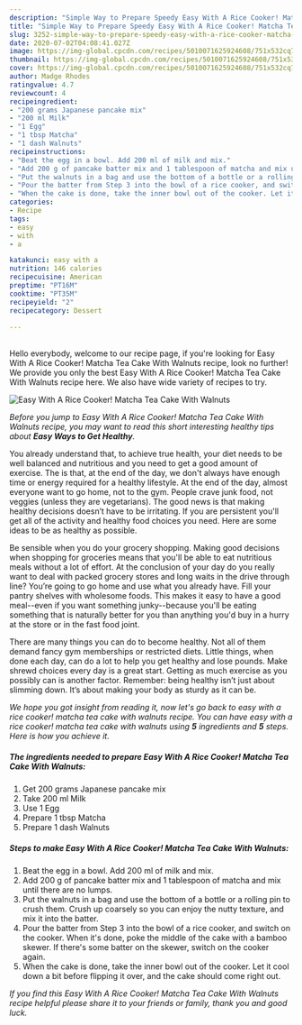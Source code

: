 ```yaml
---
description: "Simple Way to Prepare Speedy Easy With A Rice Cooker! Matcha Tea Cake With Walnuts"
title: "Simple Way to Prepare Speedy Easy With A Rice Cooker! Matcha Tea Cake With Walnuts"
slug: 3252-simple-way-to-prepare-speedy-easy-with-a-rice-cooker-matcha-tea-cake-with-walnuts
date: 2020-07-02T04:08:41.027Z
image: https://img-global.cpcdn.com/recipes/5010071625924608/751x532cq70/easy-with-a-rice-cooker-matcha-tea-cake-with-walnuts-recipe-main-photo.jpg
thumbnail: https://img-global.cpcdn.com/recipes/5010071625924608/751x532cq70/easy-with-a-rice-cooker-matcha-tea-cake-with-walnuts-recipe-main-photo.jpg
cover: https://img-global.cpcdn.com/recipes/5010071625924608/751x532cq70/easy-with-a-rice-cooker-matcha-tea-cake-with-walnuts-recipe-main-photo.jpg
author: Madge Rhodes
ratingvalue: 4.7
reviewcount: 4
recipeingredient:
- "200 grams Japanese pancake mix"
- "200 ml Milk"
- "1 Egg"
- "1 tbsp Matcha"
- "1 dash Walnuts"
recipeinstructions:
- "Beat the egg in a bowl. Add 200 ml of milk and mix."
- "Add 200 g of pancake batter mix and 1 tablespoon of matcha and mix until there are no lumps."
- "Put the walnuts in a bag and use the bottom of a bottle or a rolling pin to crush them. Crush up coarsely so you can enjoy the nutty texture, and mix it into the batter."
- "Pour the batter from Step 3 into the bowl of a rice cooker, and switch on the cooker. When it&#39;s done, poke the middle of the cake with a bamboo skewer. If there&#39;s some batter on the skewer, switch on the cooker again."
- "When the cake is done, take the inner bowl out of the cooker. Let it cool down a bit before flipping it over, and the cake should come right out."
categories:
- Recipe
tags:
- easy
- with
- a

katakunci: easy with a 
nutrition: 146 calories
recipecuisine: American
preptime: "PT16M"
cooktime: "PT35M"
recipeyield: "2"
recipecategory: Dessert

---
```

<br>
Hello everybody, welcome to our recipe page, if you're looking for Easy With A Rice Cooker! Matcha Tea Cake With Walnuts recipe, look no further! We provide you only the best Easy With A Rice Cooker! Matcha Tea Cake With Walnuts recipe here. We also have wide variety of recipes to try.
<br>


![Easy With A Rice Cooker! Matcha Tea Cake With Walnuts](https://img-global.cpcdn.com/recipes/5010071625924608/751x532cq70/easy-with-a-rice-cooker-matcha-tea-cake-with-walnuts-recipe-main-photo.jpg)

<i>Before you jump to Easy With A Rice Cooker! Matcha Tea Cake With Walnuts recipe, you may want to read this short interesting healthy tips about <strong>Easy Ways to Get Healthy</strong>.</i>

You already understand that, to achieve true health, your diet needs to be well balanced and nutritious and you need to get a good amount of exercise. The  is that, at the end of the day, we don't always have enough time or energy required for a healthy lifestyle. At the end of the day, almost everyone want to go home, not to the gym. People crave junk food, not veggies (unless they are vegetarians). The good news is that making healthy decisions doesn’t have to be irritating. If you are persistent you'll get all of the activity and healthy food choices you need. Here are some ideas to be as healthy as possible.

Be sensible when you do your grocery shopping. Making good decisions when shopping for groceries means that you'll be able to eat nutritious meals without a lot of effort. At the conclusion of your day do you really want to deal with packed grocery stores and long waits in the drive through line? You’re going to go home and use what you already have. Fill your pantry shelves with wholesome foods. This makes it easy to have a good meal--even if you want something junky--because you'll be eating something that is naturally better for you than anything you'd buy in a hurry at the store or in the fast food joint.

There are many things you can do to become healthy. Not all of them demand fancy gym memberships or restricted diets. Little things, when done each day, can do a lot to help you get healthy and lose pounds. Make shrewd choices every day is a great start. Getting as much exercise as you possibly can is another factor. Remember: being healthy isn’t just about slimming down. It’s about making your body as sturdy as it can be. 


<i>We hope you got insight from reading it, now let's go back to easy with a rice cooker! matcha tea cake with walnuts recipe. You can have easy with a rice cooker! matcha tea cake with walnuts using <strong>5</strong> ingredients and <strong>5</strong> steps. Here is how you achieve it.
</i>

##### The ingredients needed to prepare Easy With A Rice Cooker! Matcha Tea Cake With Walnuts:

1. Get 200 grams Japanese pancake mix
1. Take 200 ml Milk
1. Use 1 Egg
1. Prepare 1 tbsp Matcha
1. Prepare 1 dash Walnuts


##### Steps to make Easy With A Rice Cooker! Matcha Tea Cake With Walnuts:

1. Beat the egg in a bowl. Add 200 ml of milk and mix.
1. Add 200 g of pancake batter mix and 1 tablespoon of matcha and mix until there are no lumps.
1. Put the walnuts in a bag and use the bottom of a bottle or a rolling pin to crush them. Crush up coarsely so you can enjoy the nutty texture, and mix it into the batter.
1. Pour the batter from Step 3 into the bowl of a rice cooker, and switch on the cooker. When it&#39;s done, poke the middle of the cake with a bamboo skewer. If there&#39;s some batter on the skewer, switch on the cooker again.
1. When the cake is done, take the inner bowl out of the cooker. Let it cool down a bit before flipping it over, and the cake should come right out.


<i>If you find this Easy With A Rice Cooker! Matcha Tea Cake With Walnuts recipe helpful please share it to your friends or family, thank you and good luck.</i>
